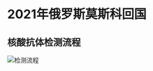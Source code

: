 # 2021年俄罗斯莫斯科回国

## 核酸抗体检测流程
![检测流程](http://www.plantuml.com/plantuml/png/ZLPTJzDG6BxlhsWmyS9anC4Im0k27yaa3Z60neGjJSEAB85ksKhCxZPXk0_7G93gjiY6J5294FoWi07_HNjErol_WczJTrPEryKBbfM-p_iyvtcVzy18JEAZqkB2F3CN2Wgii12HucnGYCr4Gn4f51OPPlf6W7MvXjb9YPS4hdyiB4fptAEx4zoeTmn-l4pCUC7seD9xL3f7cRogP5JbCowd_I9A5d55qLFATPoLrVCD_261V-JqdMMKIXlVjsizB1zpRisGvgbzVMaVhQLnfM61tFRvkD59Rlm1uzI21ULKBMcglQlZyXae7a2xd_oY_d4B7rHDlI2zaK1xkG4irr2oXivEjD8wIBTm3zpZuvmRgDXhlj2pESaR5GIHeRY0tbP-Yvt6SWNBE-WYWPUtyVO6AXm7xAeyW-YeWEMVVb4xE53FNe4ukvbMHPx1-zQZqxgi8eWk6jJHSRIswXTL9QisAZYJmEKCpjRGUbRR_DOyFD7gbrebQP7nE38VveCqEqr5HaCGb0FzPeZ028Cx0QTlBYbwec1FpDC9FkwC1VC0Jiopmmq_dE6KztPu7y3jOm-6dujmFfjEO_fWe6twza8AJR9ZkW0ZeK1ahBGu0wJBt_NYPf_7J9HQhy4q0MyhjSUrlOCmjj-990nEhTV1KRrwgYfvCo1-4Lx-ojHkzdfmUWjApEz3RRTQG-SUZazrtzTvOLOoPTXGH0eklj0Q6-QDO-60ppWN4hc9nLWin9C4GZewTQEeA32O1kMM4yB1u4EkgCgk_ZgjRNrfvcIyMjFsyislH-ZyJNk3WOBWhZZWTT0ntAxunsk20qpxzqvXCirsztg0ttQ5k3rmiw6LbEC6kJt6d8rUD9NrBM7wqoWQOtMvU_k7rDCSf2hGbTIwTpIfaIsQXgQcQ-2Ph1QTKvADSiPfH1ODJ_YPcP0ej42WrDnvs2kqaZTlDalvL1HOJEDzy1orPAlLmYI2ywDaiNdviljLFIN49EwEC1kE4Ydj0L17jBudJwtmEiY3SPaN5_W0MSJrAZbXW6uqx2ZfIXkgXoF6jHZf_4SF5GxXui65DVMYHCpgO5FpC8dVhdQZS0WeFgx2yF-dDJCYY47Zdvw_)
